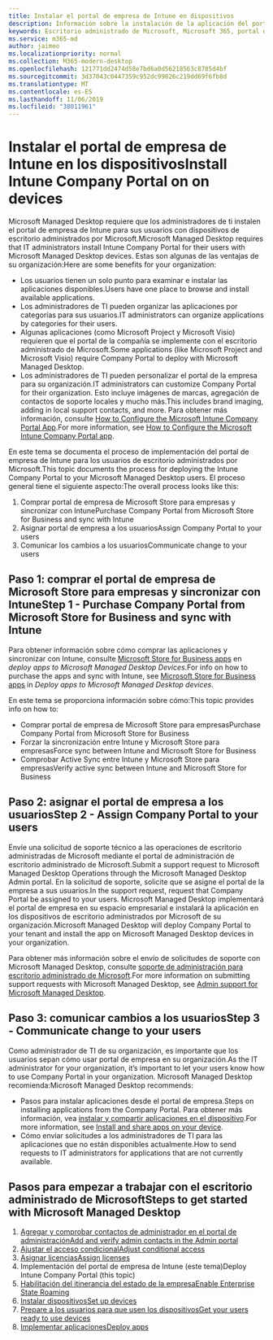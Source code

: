 ```yaml
---
title: Instalar el portal de empresa de Intune en dispositivos
description: Información sobre la instalación de la aplicación del portal de empresa en dispositivos de escritorio administrados de Microsoft
keywords: Escritorio administrado de Microsoft, Microsoft 365, portal de la compañía
ms.service: m365-md
author: jaimeo
ms.localizationpriority: normal
ms.collection: M365-modern-desktop
ms.openlocfilehash: 121771dd2474d58e7bd6a0d56218563c8785d4bf
ms.sourcegitcommit: 3d37043c0447359c952dc99026c219dd69f6fb8d
ms.translationtype: MT
ms.contentlocale: es-ES
ms.lasthandoff: 11/06/2019
ms.locfileid: "38011961"
---
```

# <a name="install-intune-company-portal-on-on-devices"></a><span data-ttu-id="15f66-104">Instalar el portal de empresa de Intune en los dispositivos</span><span class="sxs-lookup"><span data-stu-id="15f66-104">Install Intune Company Portal on on devices</span></span>

<span data-ttu-id="15f66-105">Microsoft Managed Desktop requiere que los administradores de ti instalen el portal de empresa de Intune para sus usuarios con dispositivos de escritorio administrados por Microsoft.</span><span class="sxs-lookup"><span data-stu-id="15f66-105">Microsoft Managed Desktop requires that IT administrators install Intune Company Portal for their users with Microsoft Managed Desktop devices.</span></span> <span data-ttu-id="15f66-106">Estas son algunas de las ventajas de su organización:</span><span class="sxs-lookup"><span data-stu-id="15f66-106">Here are some benefits for your organization:</span></span>
- <span data-ttu-id="15f66-107">Los usuarios tienen un solo punto para examinar e instalar las aplicaciones disponibles.</span><span class="sxs-lookup"><span data-stu-id="15f66-107">Users have one place to browse and install available applications.</span></span> 
- <span data-ttu-id="15f66-108">Los administradores de TI pueden organizar las aplicaciones por categorías para sus usuarios.</span><span class="sxs-lookup"><span data-stu-id="15f66-108">IT administrators can organize applications by categories for their users.</span></span>  
- <span data-ttu-id="15f66-109">Algunas aplicaciones (como Microsoft Project y Microsoft Visio) requieren que el portal de la compañía se implemente con el escritorio administrado de Microsoft.</span><span class="sxs-lookup"><span data-stu-id="15f66-109">Some applications (like Microsoft Project and Microsoft Visio) require Company Portal to deploy with Microsoft Managed Desktop.</span></span>
- <span data-ttu-id="15f66-110">Los administradores de TI pueden personalizar el portal de la empresa para su organización.</span><span class="sxs-lookup"><span data-stu-id="15f66-110">IT administrators can customize Company Portal for their organization.</span></span> <span data-ttu-id="15f66-111">Esto incluye imágenes de marcas, agregación de contactos de soporte locales y mucho más.</span><span class="sxs-lookup"><span data-stu-id="15f66-111">This includes brand imaging, adding in local support contacts, and more.</span></span> <span data-ttu-id="15f66-112">Para obtener más información, consulte [How to Configure the Microsoft Intune Company Portal App](https://docs.microsoft.com/intune/company-portal-app).</span><span class="sxs-lookup"><span data-stu-id="15f66-112">For more information, see [How to Configure the Microsoft Intune Company Portal app](https://docs.microsoft.com/intune/company-portal-app).</span></span>   

<span data-ttu-id="15f66-113">En este tema se documenta el proceso de implementación del portal de empresa de Intune para los usuarios de escritorio administrados por Microsoft.</span><span class="sxs-lookup"><span data-stu-id="15f66-113">This topic documents the process for deploying the Intune Company Portal to your Microsoft Managed Desktop users.</span></span> <span data-ttu-id="15f66-114">El proceso general tiene el siguiente aspecto:</span><span class="sxs-lookup"><span data-stu-id="15f66-114">The overall process looks like this:</span></span>
1. <span data-ttu-id="15f66-115">Comprar portal de empresa de Microsoft Store para empresas y sincronizar con Intune</span><span class="sxs-lookup"><span data-stu-id="15f66-115">Purchase Company Portal from Microsoft Store for Business and sync with Intune</span></span>
2. <span data-ttu-id="15f66-116">Asignar portal de empresa a los usuarios</span><span class="sxs-lookup"><span data-stu-id="15f66-116">Assign Company Portal to your users</span></span>
3. <span data-ttu-id="15f66-117">Comunicar los cambios a los usuarios</span><span class="sxs-lookup"><span data-stu-id="15f66-117">Communicate change to your users</span></span>

## <a name="step-1---purchase-company-portal-from-microsoft-store-for-business-and-sync-with-intune"></a><span data-ttu-id="15f66-118">Paso 1: comprar el portal de empresa de Microsoft Store para empresas y sincronizar con Intune</span><span class="sxs-lookup"><span data-stu-id="15f66-118">Step 1 - Purchase Company Portal from Microsoft Store for Business and sync with Intune</span></span>
<span data-ttu-id="15f66-119">Para obtener información sobre cómo comprar las aplicaciones y sincronizar con Intune, consulte [Microsoft Store for Business apps](deploy-apps.md#msfb-apps) en *deploy apps to Microsoft Managed Desktop Devices*.</span><span class="sxs-lookup"><span data-stu-id="15f66-119">For info on how to purchase the apps and sync with Intune, see [Microsoft Store for Business apps](deploy-apps.md#msfb-apps) in *Deploy apps to Microsoft Managed Desktop devices*.</span></span>

<span data-ttu-id="15f66-120">En este tema se proporciona información sobre cómo:</span><span class="sxs-lookup"><span data-stu-id="15f66-120">This topic provides info on how to:</span></span> 
- <span data-ttu-id="15f66-121">Comprar portal de empresa de Microsoft Store para empresas</span><span class="sxs-lookup"><span data-stu-id="15f66-121">Purchase Company Portal from Microsoft Store for Business</span></span> 
- <span data-ttu-id="15f66-122">Forzar la sincronización entre Intune y Microsoft Store para empresas</span><span class="sxs-lookup"><span data-stu-id="15f66-122">Force sync between Intune and Microsoft Store for Business</span></span>
- <span data-ttu-id="15f66-123">Comprobar Active Sync entre Intune y Microsoft Store para empresas</span><span class="sxs-lookup"><span data-stu-id="15f66-123">Verify active sync between Intune and Microsoft Store for Business</span></span> 

## <a name="step-2---assign-company-portal-to-your-users"></a><span data-ttu-id="15f66-124">Paso 2: asignar el portal de empresa a los usuarios</span><span class="sxs-lookup"><span data-stu-id="15f66-124">Step 2 - Assign Company Portal to your users</span></span>
<span data-ttu-id="15f66-125">Envíe una solicitud de soporte técnico a las operaciones de escritorio administradas de Microsoft mediante el portal de administración de escritorio administrado de Microsoft.</span><span class="sxs-lookup"><span data-stu-id="15f66-125">Submit a support request to Microsoft Managed Desktop Operations through the Microsoft Managed Desktop Admin portal.</span></span> <span data-ttu-id="15f66-126">En la solicitud de soporte, solicite que se asigne el portal de la empresa a sus usuarios.</span><span class="sxs-lookup"><span data-stu-id="15f66-126">In the support request, request that Company Portal be assigned to your users.</span></span> <span data-ttu-id="15f66-127">Microsoft Managed Desktop implementará el portal de empresa en su espacio empresarial e instalará la aplicación en los dispositivos de escritorio administrados por Microsoft de su organización.</span><span class="sxs-lookup"><span data-stu-id="15f66-127">Microsoft Managed Desktop will deploy Company Portal to your tenant and install the app on Microsoft Managed Desktop devices in your organization.</span></span>

<span data-ttu-id="15f66-128">Para obtener más información sobre el envío de solicitudes de soporte con Microsoft Managed Desktop, consulte [soporte de administración para escritorio administrado de Microsoft](../working-with-managed-desktop/admin-support.md).</span><span class="sxs-lookup"><span data-stu-id="15f66-128">For more information on submitting support requests with Microsoft Managed Desktop, see [Admin support for Microsoft Managed Desktop](../working-with-managed-desktop/admin-support.md).</span></span>

## <a name="step-3---communicate-change-to-your-users"></a><span data-ttu-id="15f66-129">Paso 3: comunicar cambios a los usuarios</span><span class="sxs-lookup"><span data-stu-id="15f66-129">Step 3 - Communicate change to your users</span></span>
<span data-ttu-id="15f66-130">Como administrador de TI de su organización, es importante que los usuarios sepan cómo usar portal de empresa en su organización.</span><span class="sxs-lookup"><span data-stu-id="15f66-130">As the IT administrator for your organization, it’s important to let your users know how to use Company Portal in your organization.</span></span> <span data-ttu-id="15f66-131">Microsoft Managed Desktop recomienda:</span><span class="sxs-lookup"><span data-stu-id="15f66-131">Microsoft Managed Desktop recommends:</span></span>
- <span data-ttu-id="15f66-132">Pasos para instalar aplicaciones desde el portal de empresa.</span><span class="sxs-lookup"><span data-stu-id="15f66-132">Steps on installing applications from the Company Portal.</span></span> <span data-ttu-id="15f66-133">Para obtener más información, vea [instalar y compartir aplicaciones en el dispositivo](https://docs.microsoft.com/intune-user-help/install-apps-cpapp-windows).</span><span class="sxs-lookup"><span data-stu-id="15f66-133">For more information, see [Install and share apps on your device](https://docs.microsoft.com/intune-user-help/install-apps-cpapp-windows).</span></span>
- <span data-ttu-id="15f66-134">Cómo enviar solicitudes a los administradores de TI para las aplicaciones que no están disponibles actualmente.</span><span class="sxs-lookup"><span data-stu-id="15f66-134">How to send requests to IT administrators for applications that are not currently available.</span></span>

## <a name="steps-to-get-started-with-microsoft-managed-desktop"></a><span data-ttu-id="15f66-135">Pasos para empezar a trabajar con el escritorio administrado de Microsoft</span><span class="sxs-lookup"><span data-stu-id="15f66-135">Steps to get started with Microsoft Managed Desktop</span></span>

1. [<span data-ttu-id="15f66-136">Agregar y comprobar contactos de administrador en el portal de administración</span><span class="sxs-lookup"><span data-stu-id="15f66-136">Add and verify admin contacts in the Admin portal</span></span>](add-admin-contacts.md)
2. [<span data-ttu-id="15f66-137">Ajustar el acceso condicional</span><span class="sxs-lookup"><span data-stu-id="15f66-137">Adjust conditional access</span></span>](conditional-access.md)
3. [<span data-ttu-id="15f66-138">Asignar licencias</span><span class="sxs-lookup"><span data-stu-id="15f66-138">Assign licenses</span></span>](assign-licenses.md)
4. <span data-ttu-id="15f66-139">Implementación del portal de empresa de Intune (este tema)</span><span class="sxs-lookup"><span data-stu-id="15f66-139">Deploy Intune Company Portal (this topic)</span></span>
5. [<span data-ttu-id="15f66-140">Habilitación del itinerancia del estado de la empresa</span><span class="sxs-lookup"><span data-stu-id="15f66-140">Enable Enterprise State Roaming</span></span>](enterprise-state-roaming.md)
6. [<span data-ttu-id="15f66-141">Instalar dispositivos</span><span class="sxs-lookup"><span data-stu-id="15f66-141">Set up devices</span></span>](set-up-devices.md)
7. [<span data-ttu-id="15f66-142">Prepare a los usuarios para que usen los dispositivos</span><span class="sxs-lookup"><span data-stu-id="15f66-142">Get your users ready to use devices</span></span>](get-started-devices.md)
8. [<span data-ttu-id="15f66-143">Implementar aplicaciones</span><span class="sxs-lookup"><span data-stu-id="15f66-143">Deploy apps</span></span>](deploy-apps.md)